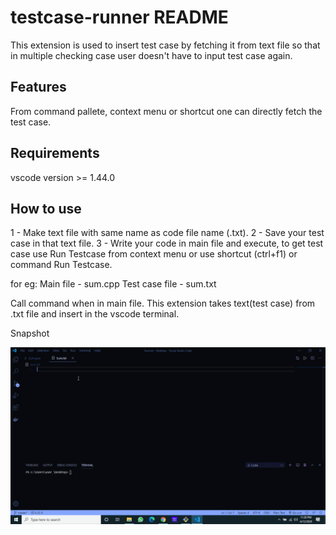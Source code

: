 # testcase-runner README

This extension is used to insert test case by fetching it from text file so that in multiple checking case user doesn't have to input test case again.

## Features
From command pallete, context menu or shortcut one can directly fetch the test case.

## Requirements

vscode version >= 1.44.0

## How to use

1 - Make text file with same name as code file name (.txt).
2 - Save your test case in that text file.
3 - Write your code in main file and execute, to get test case use Run Testcase from context menu or use shortcut (ctrl+f1) or command Run Testcase.

for eg:
Main file - sum.cpp
Test case file - sum.txt

Call command when in main file.
This extension takes text(test case) from .txt file and insert in the vscode terminal.

Snapshot

<a><img src="https://github.com/Fais-007/testcase-runner/blob/master/images/testcase.gif"/></a>
